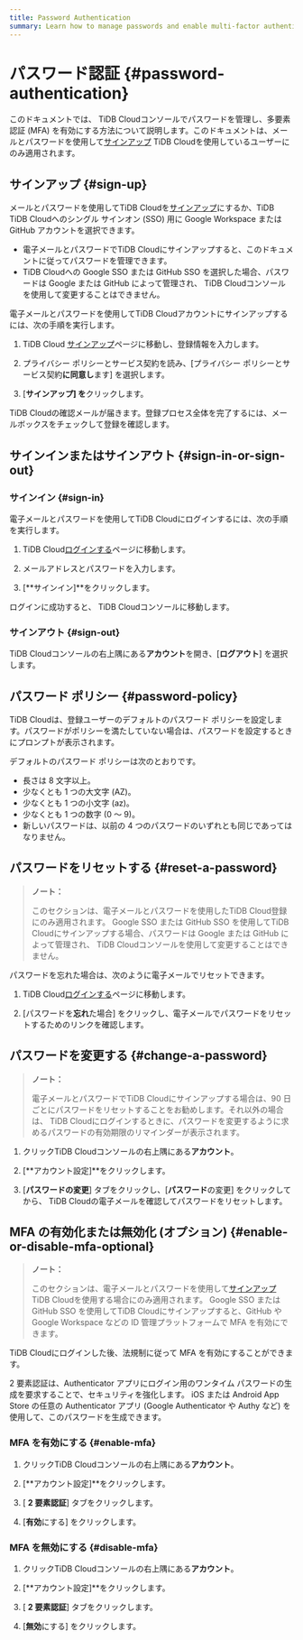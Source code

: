 ```yaml
---
title: Password Authentication
summary: Learn how to manage passwords and enable multi-factor authentication (MFA) in the TiDB Cloud console.
---
```


# パスワード認証 {#password-authentication}

このドキュメントでは、 TiDB Cloudコンソールでパスワードを管理し、多要素認証 (MFA) を有効にする方法について説明します。このドキュメントは、メールとパスワードを使用して[サインアップ](https://tidbcloud.com/free-trial) TiDB Cloudを使用しているユーザーにのみ適用されます。

## サインアップ {#sign-up}

メールとパスワードを使用してTiDB Cloudを[サインアップ](https://tidbcloud.com/free-trial)にするか、TiDB TiDB Cloudへのシングル サインオン (SSO) 用に Google Workspace または GitHub アカウントを選択できます。

-   電子メールとパスワードでTiDB Cloudにサインアップすると、このドキュメントに従ってパスワードを管理できます。
-   TiDB Cloudへの Google SSO または GitHub SSO を選択した場合、パスワードは Google または GitHub によって管理され、 TiDB Cloudコンソールを使用して変更することはできません。

電子メールとパスワードを使用してTiDB Cloudアカウントにサインアップするには、次の手順を実行します。

1.  TiDB Cloud [サインアップ](https://tidbcloud.com/free-trial)ページに移動し、登録情報を入力します。

2.  プライバシー ポリシーとサービス契約を読み、[プライバシー ポリシーとサービス契約**に同意し**ます] を選択します。

3.  [**サインアップ] を**クリックします。

TiDB Cloudの確認メールが届きます。登録プロセス全体を完了するには、メールボックスをチェックして登録を確認します。

## サインインまたはサインアウト {#sign-in-or-sign-out}

### サインイン {#sign-in}

電子メールとパスワードを使用してTiDB Cloudにログインするには、次の手順を実行します。

1.  TiDB Cloud[ログインする](https://tidbcloud.com/)ページに移動します。

2.  メールアドレスとパスワードを入力します。

3.  [**サインイン]**をクリックします。

ログインに成功すると、 TiDB Cloudコンソールに移動します。

### サインアウト {#sign-out}

TiDB Cloudコンソールの右上隅にある<mdsvgicon name="icon-top-account-settings">**アカウント**を開き、[<strong>ログアウト</strong>] を選択します。</mdsvgicon>

## パスワード ポリシー {#password-policy}

TiDB Cloudは、登録ユーザーのデフォルトのパスワード ポリシーを設定します。パスワードがポリシーを満たしていない場合は、パスワードを設定するときにプロンプトが表示されます。

デフォルトのパスワード ポリシーは次のとおりです。

-   長さは 8 文字以上。
-   少なくとも 1 つの大文字 (AZ)。
-   少なくとも 1 つの小文字 (az)。
-   少なくとも 1 つの数字 (0 ～ 9)。
-   新しいパスワードは、以前の 4 つのパスワードのいずれとも同じであってはなりません。

## パスワードをリセットする {#reset-a-password}

> **ノート：**
>
> このセクションは、電子メールとパスワードを使用したTiDB Cloud登録にのみ適用されます。 Google SSO または GitHub SSO を使用してTiDB Cloudにサインアップする場合、パスワードは Google または GitHub によって管理され、 TiDB Cloudコンソールを使用して変更することはできません。

パスワードを忘れた場合は、次のように電子メールでリセットできます。

1.  TiDB Cloud[ログインする](https://tidbcloud.com/)ページに移動します。

2.  [パスワードを**忘れ**た場合] をクリックし、電子メールでパスワードをリセットするためのリンクを確認します。

## パスワードを変更する {#change-a-password}

> **ノート：**
>
> 電子メールとパスワードでTiDB Cloudにサインアップする場合は、90 日ごとにパスワードをリセットすることをお勧めします。それ以外の場合は、 TiDB Cloudにログインするときに、パスワードを変更するように求めるパスワードの有効期限のリマインダーが表示されます。

1.  クリック<mdsvgicon name="icon-top-account-settings">TiDB Cloudコンソールの右上隅にある**アカウント**。</mdsvgicon>

2.  [**アカウント設定]**をクリックします。

3.  [**パスワードの変更**] タブをクリックし、[<strong>パスワード</strong>の変更] をクリックしてから、 TiDB Cloudの電子メールを確認してパスワードをリセットします。

## MFA の有効化または無効化 (オプション) {#enable-or-disable-mfa-optional}

> **ノート：**
>
> このセクションは、電子メールとパスワードを使用して[サインアップ](https://tidbcloud.com/free-trial) TiDB Cloudを使用する場合にのみ適用されます。 Google SSO または GitHub SSO を使用してTiDB Cloudにサインアップすると、GitHub や Google Workspace などの ID 管理プラットフォームで MFA を有効にできます。

TiDB Cloudにログインした後、法規制に従って MFA を有効にすることができます。

2 要素認証は、Authenticator アプリにログイン用のワンタイム パスワードの生成を要求することで、セキュリティを強化します。 iOS または Android App Store の任意の Authenticator アプリ (Google Authenticator や Authy など) を使用して、このパスワードを生成できます。

### MFA を有効にする {#enable-mfa}

1.  クリック<mdsvgicon name="icon-top-account-settings">TiDB Cloudコンソールの右上隅にある**アカウント**。</mdsvgicon>

2.  [**アカウント設定]**をクリックします。

3.  [ **2 要素認証**] タブをクリックします。

4.  [**有効**にする] をクリックします。

### MFA を無効にする {#disable-mfa}

1.  クリック<mdsvgicon name="icon-top-account-settings">TiDB Cloudコンソールの右上隅にある**アカウント**。</mdsvgicon>

2.  [**アカウント設定]**をクリックします。

3.  [ **2 要素認証**] タブをクリックします。

4.  [**無効**にする] をクリックします。
